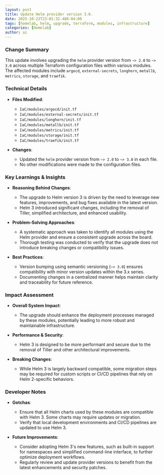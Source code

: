 ```yaml
--- 
layout: post 
title: Update Helm provider version 3.0.
date: 2025-10-22T23:01:32.488-04:00
tags: [homelab, helm, upgrade, terraform, modules, infrastructure]
categories: [Homelab]
author: ai
---
```

### Change Summary
This update involves upgrading the `helm` provider version from `~> 2.0` to `~> 3.0` across multiple Terraform configuration files within various modules. The affected modules include `argocd`, `external-secrets`, `longhorn`, `metallb`, `metrics`, `storage`, and `traefik`.

### Technical Details
- **Files Modified**: 
  - `IaC/modules/argocd/init.tf`
  - `IaC/modules/external-secrets/init.tf`
  - `IaC/modules/longhorn/init.tf`
  - `IaC/modules/metallb/init.tf`
  - `IaC/modules/metrics/init.tf`
  - `IaC/modules/storage/init.tf`
  - `IaC/modules/traefik/init.tf`

- **Changes**: 
  - Updated the `helm` provider version from `~> 2.0` to `~> 3.0` in each file.
  - No other modifications were made to the configuration files.

### Key Learnings & Insights
- **Reasoning Behind Changes**: 
  - The upgrade to Helm version 3 is driven by the need to leverage new features, improvements, and bug fixes available in the latest version.
  - Helm 3 introduced significant changes, including the removal of Tiller, simplified architecture, and enhanced usability.

- **Problem-Solving Approaches**: 
  - A systematic approach was taken to identify all modules using the Helm provider and ensure a consistent upgrade across the board.
  - Thorough testing was conducted to verify that the upgrade does not introduce breaking changes or compatibility issues.

- **Best Practices**: 
  - Version bumping using semantic versioning (`~> 3.0`) ensures compatibility with minor version updates within the 3.x series.
  - Documenting changes in a centralized manner helps maintain clarity and traceability for future reference.

### Impact Assessment
- **Overall System Impact**: 
  - The upgrade should enhance the deployment processes managed by these modules, potentially leading to more robust and maintainable infrastructure.
  
- **Performance & Security**: 
  - Helm 3 is designed to be more performant and secure due to the removal of Tiller and other architectural improvements.
  
- **Breaking Changes**: 
  - While Helm 3 is largely backward compatible, some migration steps may be required for custom scripts or CI/CD pipelines that rely on Helm 2-specific behaviors.

### Developer Notes
- **Gotchas**: 
  - Ensure that all Helm charts used by these modules are compatible with Helm 3. Some charts may require updates or migration.
  - Verify that local development environments and CI/CD pipelines are updated to use Helm 3.

- **Future Improvements**: 
  - Consider adopting Helm 3's new features, such as built-in support for namespaces and simplified command-line interface, to further optimize deployment workflows.
  - Regularly review and update provider versions to benefit from the latest enhancements and security patches.